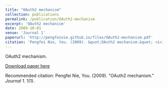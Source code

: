 ```yaml
---
title: "OAuth2 mechanism"
collection: publications
permalink: /publication/OAuth2-mechanism
excerpt: 'OAuth2 mechanism'
date: 2009-10-01
venue: 'Journal 1'
paperurl: 'http://pengfeinie.github.io/files/OAuth2-mechanism.pdf'
citation: 'Pengfei Nie, You. (2009). &quot;OAuth2 mechanism.&quot; <i>Journal 1</i>. 1(1).'
---
```

OAuth2 mechanism.

[Download paper here](http://pengfeinie.github.io/files/OAuth2-mechanism.pdf)

Recommended citation: Pengfei Nie, You. (2009). "OAuth2 mechanism." <i>Journal 1</i>. 1(1).